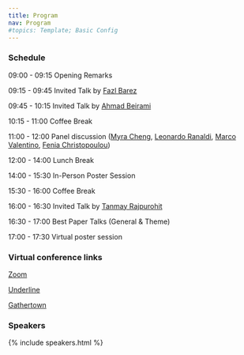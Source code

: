 ```yaml
---
title: Program
nav: Program
#topics: Template; Basic Config
---
```


### Schedule

09:00 - 09:15 Opening Remarks

09:15 - 09:45 Invited Talk by <a href="https://fbarez.github.io/">Fazl Barez</a>

09:45 - 10:15 Invited Talk by <a href="https://sites.google.com/view/beirami">Ahmad Beirami</a>

10:15 - 11:00 Coffee Break

11:00 - 12:00 Panel discussion (<a href="https://myracheng.github.io">Myra Cheng</a>, <a href="https://www.linkedin.com/in/leonardo-ranaldi-848645175/?originalSubdomain=it">Leonardo Ranaldi</a>, <a href="https://www.marcovalentino.net">Marco Valentino</a>, <a href="https://fenchri.github.io">Fenia Christopoulou</a>)

12:00 - 14:00 Lunch Break

14:00 - 15:30 In-Person Poster Session

15:30 - 16:00 Coffee Break

16:00 - 16:30 Invited Talk by <a href="http://tanmay.one">Tanmay Rajpurohit</a>

16:30 - 17:00 Best Paper Talks (General & Theme)

17:00 - 17:30 Virtual poster session

### Virtual conference links

<a href="https://us06web.zoom.us/j/81757085078?pwd=aEb5a1KcnnEVJnTMr5Tr1W1dGETfMM.1">Zoom</a>

<a href="https://underline.io/events/441/sessions?eventSessionId=17302&searchGroup=lecture">Underline</a>

<a href="https://app.gather.town/app/XDzSQW1b0mpTTAYr/EACL2024?spawnToken=896yfUoCTUagCYUcnlGW">Gathertown</a>

### Speakers
{% include speakers.html %}
